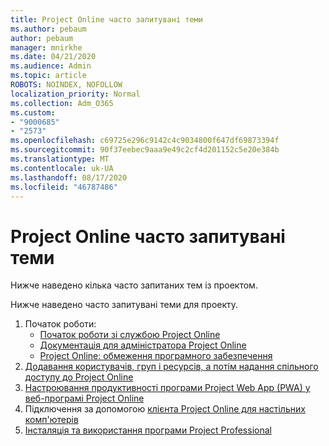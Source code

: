 ```yaml
---
title: Project Online часто запитувані теми
ms.author: pebaum
author: pebaum
manager: mnirkhe
ms.date: 04/21/2020
ms.audience: Admin
ms.topic: article
ROBOTS: NOINDEX, NOFOLLOW
localization_priority: Normal
ms.collection: Adm_O365
ms.custom:
- "9000685"
- "2573"
ms.openlocfilehash: c69725e296c9142c4c9034800f647df69873394f
ms.sourcegitcommit: 90f37eebec9aaa9e49c2cf4d201152c5e20e384b
ms.translationtype: MT
ms.contentlocale: uk-UA
ms.lasthandoff: 08/17/2020
ms.locfileid: "46787486"
---
```

# <a name="project-online-frequently-requested-topics"></a>Project Online часто запитувані теми

Нижче наведено кілька часто запитаних тем із проектом.

Нижче наведено часто запитувані теми для проекту.
1.  Початок роботи: 
    -   [Початок роботи зі службою Project Online](https://docs.microsoft.comProjectOnline/get-started-with-project-online) 
    -   [Документація для адміністратора Project Online](https://docs.microsoft.com/projectonline/project-online) 
    -   [Project Online: обмеження програмного забезпечення](https://docs.microsoft.com/ProjectOnline/project-online-software-boundaries-and-limits) 
2.  [Додавання користувачів, груп і ресурсів, а потім надання спільного доступу до Project Online](https://docs.microsoft.com/projectonline/step-2-add-people-to-project-online) 
3.  [Настроювання продуктивності програми Project Web App (PWA) у веб-програмі Project Online](https://docs.microsoft.com/projectonline/tune-project-online-performance)
4.  Підключення за допомогою [клієнта Project Online для настільних комп'ютерів](https://docs.microsoft.com/projectonline/connect-to-project-online-with-the-project-online-desktop-client) 
5.  [Інсталяція та використання програми Project Professional](https://support.office.com/article/install-project-7059249b-d9fe-4d61-ab96-5c5bf435f281) 

